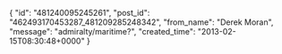  {
   "id": "481240095245261",
   "post_id": "462493170453287_481209285248342",
   "from_name": "Derek Moran",
   "message": "admiralty/maritime?",
   "created_time": "2013-02-15T08:30:48+0000"
 }
